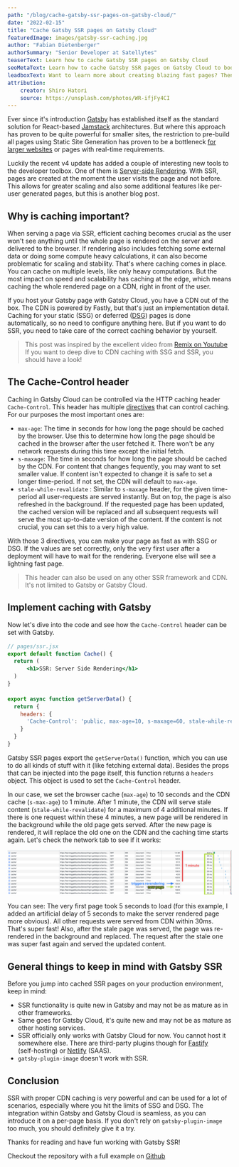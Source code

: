 ```yaml
---
path: "/blog/cache-gatsby-ssr-pages-on-gatsby-cloud/"
date: "2022-02-15"
title: "Cache Gatsby SSR pages on Gatsby Cloud"
featuredImage: images/gatsby-ssr-caching.jpg
author: "Fabian Dietenberger"
authorSummary: "Senior Developer at Satellytes"
teaserText: Learn how to cache Gatsby SSR pages on Gatsby Cloud
seoMetaText: Learn how to cache Gatsby SSR pages on Gatsby Cloud to boost page speed. Your users won't see a difference to SSG or DSG pages anymore.
leadboxText: Want to learn more about creating blazing fast pages? Then join us to learn more!
attribution:
    creator: Shiro Hatori
    source: https://unsplash.com/photos/WR-ifjFy4CI
---
```


Ever since it's introduction [Gatsby](https://gatsbyjs.com) has established itself as the standard solution for 
React-based [Jamstack](https://jamstack.org/what-is-jamstack/) architectures. But where this approach has proven to 
be quite powerful for smaller sites, the restriction to pre-build all pages using Static Site Generation has proven 
to be a bottleneck [for larger websites](https://www.gatsbyjs.com/docs/how-to/performance/improving-build-performance/)
or pages with real-time requirements.

Luckily the recent v4 update has added a couple of interesting new tools to the developer toolbox. One of them is 
[Server-side Rendering](https://www.gatsbyjs.com/docs/how-to/rendering-options/using-server-side-rendering/). With 
SSR, pages are created at the moment the user visits the page and not before. This allows for greater scaling and also 
some additional features like per-user generated pages, but this is another blog post.

## Why is caching important?

When serving a page via SSR, efficient caching becomes crucial as the user won't see anything until the whole page 
is rendered on the server and delivered to the browser. If rendering also includes fetching some external data or 
doing some compute heavy calculations, it can also become problematic for scaling and stability. That's where caching 
comes in place. You can cache on multiple levels, like only heavy computations. But the most impact on speed and 
scalability has caching at the edge, which means caching the whole rendered page on a CDN, right in front of the user.

If you host your Gatsby page with Gatsby Cloud, you have a CDN out of the box. The CDN is powered by Fastly, but that's 
just an implementation detail. Caching for your static (SSG) or deferred ([DSG](https://www.gatsbyjs.com/docs/reference/rendering-options/deferred-static-generation/)) pages is done automatically, so no 
need to configure anything here. But if you want to do SSR, you need to take care of the correct caching behavior by 
yourself.

> This post was inspired by the excellent video from [Remix on Youtube](https://www.youtube.com/watch?v=bfLFHp7Sbkg) 
> If you want to deep dive to CDN caching with SSG and SSR, you should have a look! 

## The Cache-Control header

Caching in Gatsby Cloud can be controlled via the HTTP caching header `Cache-Control`. This header has multiple 
[directives](https://developer.mozilla.org/en-US/docs/Web/HTTP/Headers/Cache-Control#directives) that can control caching. 
For our purposes the most important ones are:

- `max-age`: The time in seconds for how long the page should be cached by the browser. Use this to determine how 
  long the page should be cached  in the browser after the user fetched it. There won't be any network requests 
  during this time except the initial fetch.
- `s-maxage`: The time in seconds for how long the page should be cached by the CDN. For content that changes 
  fequently, you may want to set smaller value. If content isn't expected to change it is safe to set a longer 
  time-period. If not set, the CDN will default to `max-age`.
- `stale-while-revalidate` : Similar to `s-maxage` header, for the given time-period all user-requests are served 
  instantly. But on top, the page is also refreshed in the background. If the requested page has been updated, the 
  cached version will be replaced and all subsequent requests will serve the most up-to-date version of the content.
  If the content is not crucial, you can set this to a very high value.

With those 3 directives, you can make your page as fast as with SSG or DSG. If the values are set correctly, only the 
very first user after a deployment will have to wait for the rendering. Everyone else will see a lightning fast page.

> This header can also be used on any other SSR framework and CDN. It's not limited to Gatsby or Gatsby Cloud.

## Implement caching with Gatsby

Now let's dive into the code and see how the `Cache-Control` header can be set with Gatsby.

```jsx
// pages/ssr.jsx
export default function Cache() {
  return (
      <h1>SSR: Server Side Rendering</h1>
  )
}

export async function getServerData() {
  return {
    headers: {
      'Cache-Control': 'public, max-age=10, s-maxage=60, stale-while-revalidate=240',
    }
  }
}
```

Gatsby SSR pages export the `getServerData()` function, which you can use to do all kinds of stuff with it (like 
fetching external data). Besides the props that can be injected into the page itself, this function returns a `headers` 
object. This object is used to set the `Cache-Control` header.

In our case, we set the browser cache (`max-age`) to 10 seconds and the CDN cache (`s-max-age`) to 1 minute. After 1 minute, the CDN will 
serve stale content (`stale-while-revalidate`) for a maximum of 4 additional minutes. If there is one request within these 4 minutes, a 
new page will be rendered in the background while the old page gets served. After the new page is rendered, it will replace 
the old one on the CDN and the caching time starts again. Let's check the network tab to see if it works:

![Chrome network tab shows that with proper caching headers only the very first request is slow](images/gatsby-ssr-caching-network-tab.png)

You can see: The very first page took 5 seconds to load (for this example, I added an artificial delay of 5 seconds to make the server rendered 
page more obvious). All other requests were served from CDN within 30ms. That's super fast! Also, after the stale page 
was served, the page was re-rendered in the background and replaced. The request after the stale one was super fast
again and served the updated content.

## General things to keep in mind with Gatsby SSR

Before you jump into cached SSR pages on your production environment, keep in mind:

- SSR functionality is quite new in Gatsby and may not be as mature as in other frameworks.
- Same goes for Gatsby Cloud, it's quite new and may not be as mature as other hosting services.
- SSR officially only works with Gatsby Cloud for now. You cannot host it somewhere else. There are third-party 
  plugins  though for [Fastify](https://github.com/gatsby-uc/plugins/tree/main/packages/gatsby-plugin-fastify)  
  (self-hosting) or [Netlify](https://github.com/netlify/netlify-plugin-gatsby) (SAAS).
- `gatsby-plugin-image` doesn't work with SSR.

## Conclusion

SSR with proper CDN caching is very powerful and can be used for a lot of scenarios, especially where you hit the 
limits of SSG and DSG. The integration within Gatsby and Gatsby Cloud is seamless, as you can introduce it on a per-page basis.
If you don't rely on `gatsby-plugin-image` too much, you should definitely give it a try.

Thanks for reading and have fun working with Gatsby SSR!

Checkout the repository with a full example on [Github](https://github.com/feedm3/learning-gatsby-cloud-ssr-caching)